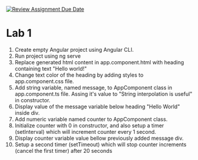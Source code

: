 [![Review Assignment Due Date](https://classroom.github.com/assets/deadline-readme-button-22041afd0340ce965d47ae6ef1cefeee28c7c493a6346c4f15d667ab976d596c.svg)](https://classroom.github.com/a/0CGl8d2H)
# Lab 1

1. Create empty Angular project using Angular CLI.
2. Run project using ng serve
3. Replace generated html content in app.component.html with heading containing text "Hello world!"
4. Change text color of the heading by adding styles to app.component.css file.
5. Add string variable, named message, to AppComponent class in app.component.ts file. Assing it's value to "String interpolation is useful" in constructor.
6. Display value of the message variable below heading "Hello World" inside div.
7. Add numeric variable named counter to AppComponent class.
8. Initialize counter with 0 in constructor, and also setup a timer (setInterval) which will increment counter every 1 second.
9. Display counter variable value bellow previously added message div.
10. Setup a second timer (setTimeout) which will stop counter increments (cancel the first timer) after 20 seconds
